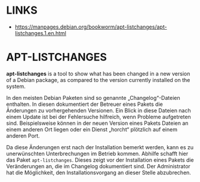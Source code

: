 
# LINKS

- https://manpages.debian.org/bookworm/apt-listchanges/apt-listchanges.1.en.html

# APT-LISTCHANGES

**apt-listchanges** is a tool to show what has been changed in a new version of a Debian package, as compared to the version currently installed on the system.


In den meisten Debian Paketen sind so genannte „Changelog“-Dateien enthalten. In diesen dokumentiert der Betreuer eines Pakets die Änderungen zu vorhergehenden Versionen. Ein Blick in diese Dateien nach einem Update ist bei der Fehlersuche hilfreich, wenn Probleme aufgetreten sind. Beispielsweise können in der neuen Version eines Pakets Dateien an einem anderen Ort liegen oder ein Dienst „horcht“ plötzlich auf einem anderen Port.

Da diese Änderungen erst nach der Installation bemerkt werden, kann es zu unerwünschten Unterbrechungen im Betrieb kommen. Abhilfe schafft hier das Paket `apt-listchanges`. Dieses zeigt vor der Installation eines Pakets die Veränderungen an, die im Changelog dokumentiert sind. Der Administrator hat die Möglichkeit, den Installationsvorgang an dieser Stelle abzubrechen.